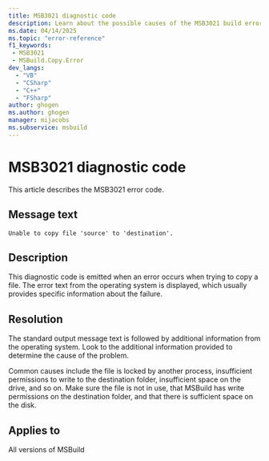 ```yaml
---
title: MSB3021 diagnostic code
description: Learn about the possible causes of the MSB3021 build error and get troubleshooting tips.
ms.date: 04/14/2025
ms.topic: "error-reference"
f1_keywords:
 - MSB3021
 - MSBuild.Copy.Error
dev_langs:
  - "VB"
  - "CSharp"
  - "C++"
  - "FSharp"
author: ghogen
ms.author: ghogen
manager: mijacobs
ms.subservice: msbuild
---
```

# MSB3021 diagnostic code

<!-- :::ErrorDefinitionDescription::: -->
<!-- :::editable-content name="introDescription"::: -->
This article describes the MSB3021 error code.
<!-- :::editable-content-end::: -->

## Message text

`Unable to copy file 'source' to 'destination'.`

<!-- :::editable-content name="postOutputDescription"::: -->
## Description

This diagnostic code is emitted when an error occurs when trying to copy a file. The error text from the operating system is displayed, which usually provides specific information about the failure.

## Resolution

The standard output message text is followed by additional information from the operating system. Look to the additional information provided to determine the cause of the problem.

Common causes include the file is locked by another process, insufficient permissions to write to the destination folder, insufficient space on the drive, and so on. Make sure the file is not in use, that MSBuild has write permissions on the destination folder, and that there is sufficient space on the disk.
<!-- :::editable-content-end::: -->
<!-- :::ErrorDefinitionDescription-end::: -->

## Applies to

All versions of MSBuild